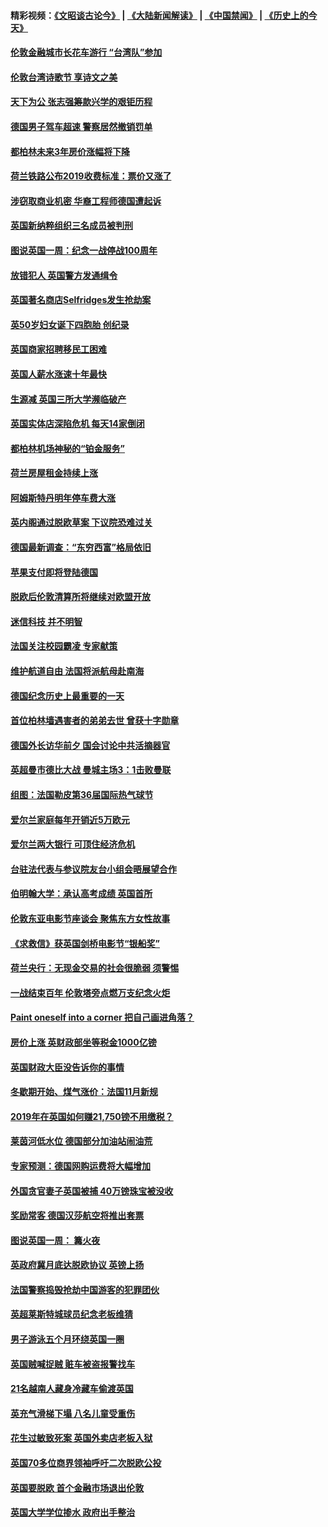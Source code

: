 #### 精彩视频：[《文昭谈古论今》](https://github.com/gfw-breaker/wenzhao/blob/master/README.md?t=11180331) | [《大陆新闻解读》](https://github.com/gfw-breaker/ntdtv-comedy/blob/master/README.md?t=11180331) | [《中国禁闻》](https://github.com/gfw-breaker/ntdtv-news/blob/master/README.md?t=11180331) | [《历史上的今天》](https://github.com/gfw-breaker/today-in-history/blob/master/README.md?t=11180331) 

#### [伦敦金融城市长花车游行 “台湾队”参加](../pages/nsc974/n10858774.md?t=11180331) 

#### [伦敦台湾诗歌节 享诗文之美](../pages/nsc974/n10858757.md?t=11180331) 

#### [天下为公 张志强筹款兴学的艰钜历程](../pages/nsc974/n10858732.md?t=11180331) 

#### [德国男子驾车超速 警察居然撤销罚单](../pages/nsc974/n10856259.md?t=11180331) 

#### [都柏林未来3年房价涨幅将下降](../pages/nsc974/n10856230.md?t=11180331) 

#### [荷兰铁路公布2019收费标准：票价又涨了](../pages/nsc974/n10856218.md?t=11180331) 

#### [涉窃取商业机密 华裔工程师德国遭起诉](../pages/nsc974/n10854819.md?t=11180331) 

#### [英国新纳粹组织三名成员被判刑](../pages/nsc974/n10854209.md?t=11180331) 

#### [图说英国一周：纪念一战停战100周年](../pages/nsc974/n10854258.md?t=11180331) 

#### [放错犯人 英国警方发通缉令](../pages/nsc974/n10854253.md?t=11180331) 

#### [英国著名商店Selfridges发生抢劫案](../pages/nsc974/n10854242.md?t=11180331) 

#### [英50岁妇女诞下四胞胎 创纪录](../pages/nsc974/n10854237.md?t=11180331) 

#### [英国商家招聘移民工困难](../pages/nsc974/n10854233.md?t=11180331) 

#### [英国人薪水涨速十年最快](../pages/nsc974/n10854228.md?t=11180331) 

#### [生源减 英国三所大学濒临破产](../pages/nsc974/n10854219.md?t=11180331) 

#### [英国实体店深陷危机 每天14家倒闭](../pages/nsc974/n10854195.md?t=11180331) 

#### [都柏林机场神秘的“铂金服务”](../pages/nsc974/n10853840.md?t=11180331) 

#### [荷兰房屋租金持续上涨](../pages/nsc974/n10853784.md?t=11180331) 

#### [阿姆斯特丹明年停车费大涨](../pages/nsc974/n10853736.md?t=11180331) 

#### [英内阁通过脱欧草案 下议院恐难过关](../pages/nsc974/n10852462.md?t=11180331) 

#### [德国最新调查：“东穷西富”格局依旧](../pages/nsc974/n10852268.md?t=11180331) 

#### [苹果支付即将登陆德国](../pages/nsc974/n10852246.md?t=11180331) 

#### [脱欧后伦敦清算所将继续对欧盟开放](../pages/nsc974/n10852082.md?t=11180331) 

#### [迷信科技 并不明智](../pages/nsc974/n10851197.md?t=11180331) 

#### [法国关注校园霸凌 专家献策](../pages/nsc974/n10851199.md?t=11180331) 

#### [维护航道自由 法国将派航母赴南海](../pages/nsc974/n10851001.md?t=11180331) 

#### [德国纪念历史上最重要的一天](../pages/nsc974/n10849304.md?t=11180331) 

#### [首位柏林墙遇害者的弟弟去世 曾获十字勋章](../pages/nsc974/n10849268.md?t=11180331) 

#### [德国外长访华前夕 国会讨论中共活摘器官](../pages/nsc974/n10848903.md?t=11180331) 

#### [英超曼市德比大战 曼城主场3：1击败曼联](../pages/nsc974/n10848899.md?t=11180331) 

#### [组图：法国勒皮第36届国际热气球节](../pages/nsc974/n10845459.md?t=11180331) 

#### [爱尔兰家庭每年开销近5万欧元](../pages/nsc974/n10844726.md?t=11180331) 

#### [爱尔兰两大银行 可顶住经济危机](../pages/nsc974/n10844706.md?t=11180331) 

#### [台驻法代表与参议院友台小组会晤展望合作](../pages/nsc974/n10843796.md?t=11180331) 

#### [伯明翰大学：承认高考成绩 英国首所](../pages/nsc974/n10843334.md?t=11180331) 

#### [伦敦东亚电影节座谈会 聚焦东方女性故事](../pages/nsc974/n10843306.md?t=11180331) 

#### [《求救信》获英国剑桥电影节“银船奖”](../pages/nsc974/n10842268.md?t=11180331) 

#### [荷兰央行：无现金交易的社会很脆弱 须警惕](../pages/nsc974/n10841150.md?t=11180331) 

#### [一战结束百年 伦敦塔旁点燃万支纪念火炬](../pages/nsc974/n10841092.md?t=11180331) 

#### [Paint oneself into a corner 把自己画进角落？](../pages/nsc974/n10841190.md?t=11180331) 

#### [房价上涨 英财政部坐等税金1000亿镑](../pages/nsc974/n10841187.md?t=11180331) 

#### [英国财政大臣没告诉你的事情](../pages/nsc974/n10841141.md?t=11180331) 

#### [冬歇期开始、煤气涨价：法国11月新规](../pages/nsc974/n10841075.md?t=11180331) 

#### [2019年在英国如何赚21,750镑不用缴税？](../pages/nsc974/n10841101.md?t=11180331) 

#### [莱茵河低水位 德国部分加油站闹油荒](../pages/nsc974/n10841002.md?t=11180331) 

#### [专家预测：德国网购运费将大幅增加](../pages/nsc974/n10840951.md?t=11180331) 

#### [外国贪官妻子英国被捕 40万镑珠宝被没收](../pages/nsc974/n10838830.md?t=11180331) 

#### [奖励常客 德国汉莎航空将推出套票](../pages/nsc974/n10838351.md?t=11180331) 

#### [图说英国一周： 篝火夜](../pages/nsc974/n10838913.md?t=11180331) 

#### [英政府冀月底达脱欧协议 英镑上扬](../pages/nsc974/n10838808.md?t=11180331) 

#### [法国警察捣毁抢劫中国游客的犯罪团伙](../pages/nsc974/n10838404.md?t=11180331) 

#### [英超莱斯特城球员纪念老板维猜](../pages/nsc974/n10838894.md?t=11180331) 

#### [男子游泳五个月环绕英国一圈](../pages/nsc974/n10838885.md?t=11180331) 

#### [英国贼喊捉贼 赃车被盗报警找车](../pages/nsc974/n10838877.md?t=11180331) 

#### [21名越南人藏身冷藏车偷渡英国](../pages/nsc974/n10838871.md?t=11180331) 

#### [英充气滑梯下塌 八名儿童受重伤](../pages/nsc974/n10838865.md?t=11180331) 

#### [花生过敏致死案 英国外卖店老板入狱](../pages/nsc974/n10838857.md?t=11180331) 

#### [英国70多位商界领袖呼吁二次脱欧公投](../pages/nsc974/n10838826.md?t=11180331) 

#### [英国要脱欧 首个金融市场退出伦敦](../pages/nsc974/n10838815.md?t=11180331) 

#### [英国大学学位掺水 政府出手整治](../pages/nsc974/n10838778.md?t=11180331) 

